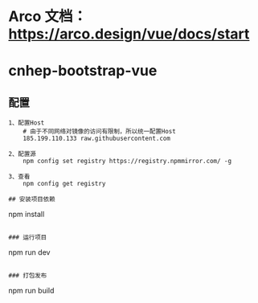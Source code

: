 # Arco 文档：https://arco.design/vue/docs/start
# cnhep-bootstrap-vue

## 配置
```
1、配置Host
    # 由于不同网络对镜像的访问有限制，所以统一配置Host
    185.199.110.133 raw.githubusercontent.com

2、配置源
    npm config set registry https://registry.npmmirror.com/ -g 

3、查看
    npm config get registry

## 安装项目依赖
```
npm install
```

### 运行项目
```
npm run dev
```

### 打包发布
```
npm run build
```
